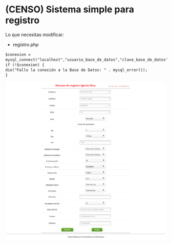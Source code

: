 # (CENSO) Sistema simple para registro

Lo que necesitas modificar:


- registro.php

```registro.php
$conexion = mysql_connect("localhost","usuario_base_de_datos","clave_base_de_datos");
if (!$conexion) {
die("Fallo la conexión a la Base de Datos: " . mysql_error());
}

```
![alt tag](images/1.png)
